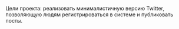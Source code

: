Цели проекта: реализовать минималистичную версию Twitter, позволяющую людям регистрироваться в системе и публиковать посты.
